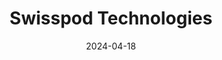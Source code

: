 ---  
layout: startup_page  
title: "Swisspod Technologies"  
id: "swisspod.com"  
permalink: "/swisspodtechnologiesswisspod.com04182024/"  
website: "https://www.swisspod.com/"  
funding_round: "Seed"  
funding_amount: "€7M"  
investors: "Richard Branson, SeedBlink"  
about: "Swisspod Technologies is commercializing Hyperloop technology for cargo and freight transport. Their system uses autonomous, fully-electric capsules traveling at near-sonic speeds in a low-pressure environment. This offers a fast, sustainable, and economically viable transportation solution by significantly reducing infrastructure costs."  
markets: "Transportation, Logistics, Energy, Manufacturing"  
hq: "Monthey, Valais, Switzerland"  
founded_year: "2019"  
linkedin: "https://www.linkedin.com/company/swisspod/"  
twitter: "https://x.com/swisspod"  
instagram: ""  
facebook: "https://www.facebook.com/swisspod"  
crunchbase: "https://www.crunchbase.com/organization/swisspod-technologies"  
pitchbook: "https://pitchbook.com/profiles/company/432918-73"  

date_display: "18-Apr-2024"  
date: "2024-04-18"

# SEO Optimization  
meta_title: "Swisspod Technologies - Seed Funding (€7M)"  
meta_description: "Swisspod Technologies, Swisspod Technologies is commercializing Hyperloop technology for cargo and freight transport. Their system uses autonomous, fully-electric capsules t..."  
meta_keywords: "Swisspod Technologies, Transportation, Logistics, Energy, Manufacturing, Seed funding"  
canonical_url: "https://startup.projectstartups.com/swisspodtechnologiesswisspod.com04182024/"  
---